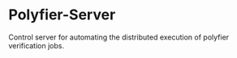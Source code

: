 # Polyfier-Server
Control server for automating the distributed execution of polyfier verification jobs.
